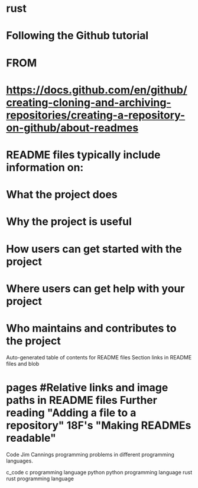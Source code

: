 # rust
# Following the Github tutorial 
# FROM 
# https://docs.github.com/en/github/creating-cloning-and-archiving-repositories/creating-a-repository-on-github/about-readmes  
# README files typically include information on:

# What the project does 
# Why the project is useful 
# How users can get started with the project 
# Where users can get help with your project 
# Who maintains and contributes to the project 
Auto-generated table of contents for README files Section links in README files and blob 
# pages #Relative links and image paths in README files Further reading "Adding a file to a repository" 18F's "Making READMEs readable"


Code
Jim Cannings programming problems in different programming languages.

c_code c programming language
python python programming language
rust   rust programming language
